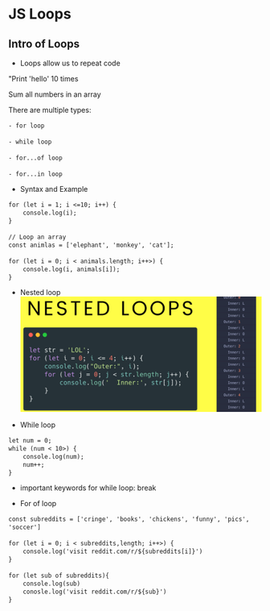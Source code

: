 # JS Loops

## Intro of Loops
- Loops allow us to repeat code

"Print 'hello' 10 times

Sum all numbers in an array

There are multiple types:

    - for loop

    - while loop

    - for...of loop

    - for...in loop

- Syntax and Example

```
for (let i = 1; i <=10; i++) {
    console.log(i);
}

// Loop an array
const animlas = ['elephant', 'monkey', 'cat'];

for (let i = 0; i < animals.length; i++>) {
    console.log(i, animals[i]);
}
```

- Nested loop
![24](https://raw.githubusercontent.com/suereey/Udemy_WebDeveloperBootCamp_2021_StudyNotes/main/screenshot/24.PNG)

- While loop

```
let num = 0;
while (num < 10>) {
    console.log(num);
    num++;
}
```
- important keywords for while loop: break

- For of loop

```
const subreddits = ['cringe', 'books', 'chickens', 'funny', 'pics', 'soccer']

for (let i = 0; i < subreddits,length; i++>) {
    console.log('visit reddit.com/r/${subreddits[i]}')
}

for (let sub of subreddits){
    console.log(sub)
    conosle.log('visit reddit.com/r/${sub}')
}
```


